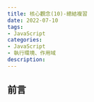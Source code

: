 ```yaml
---
title: 核心觀念(10)-總結複習
date: 2022-07-10
tags:
- JavaScript
categories:
- JavaScript
- 執行環境、作用域
description:
---
```


## 前言
